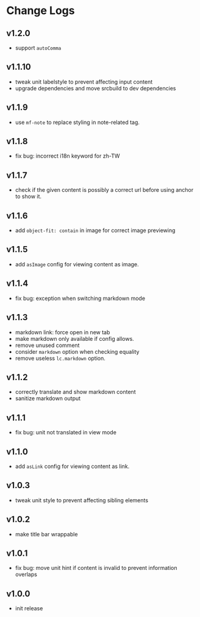 # Change Logs

## v1.2.0

 - support `autoComma`


## v1.1.10

 - tweak unit labelstyle to prevent affecting input content
 - upgrade dependencies and move srcbuild to dev dependencies


## v1.1.9

 - use `mf-note` to replace styling in note-related tag.


## v1.1.8

 - fix bug: incorrect i18n keyword for zh-TW


## v1.1.7

 - check if the given content is possibly a correct url before using anchor to show it.


## v1.1.6

 - add `object-fit: contain` in image for correct image previewing


## v1.1.5

 - add `asImage` config for viewing content as image.


## v1.1.4

 - fix bug: exception when switching markdown mode


## v1.1.3

 - markdown link: force open in new tab
 - make markdown only available if config allows.
 - remove unused comment
 - consider `markdown` option when checking equality
 - remove useless `lc.markdown` option.


## v1.1.2

 - correctly translate and show markdown content 
 - sanitize markdown output


## v1.1.1

 - fix bug: unit not translated in view mode


## v1.1.0

 - add `asLink` config for viewing content as link.


## v1.0.3

 - tweak unit style to prevent affecting sibling elements


## v1.0.2

 - make title bar wrappable


## v1.0.1

 - fix bug: move unit hint if content is invalid to prevent information overlaps


## v1.0.0

 - init release

